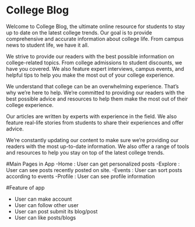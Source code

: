# College Blog

Welcome to College Blog, the ultimate online resource for students to stay up to date on the latest college trends. Our goal is to provide comprehensive and accurate information about college life. From campus news to student life, we have it all.

We strive to provide our readers with the best possible information on college-related topics. From college admissions to student discounts, we have you covered. We also feature expert interviews, campus events, and helpful tips to help you make the most out of your college experience.

We understand that college can be an overwhelming experience. That’s why we’re here to help. We’re committed to providing our readers with the best possible advice and resources to help them make the most out of their college experience.

Our articles are written by experts with experience in the field. We also feature real-life stories from students to share their experiences and offer advice.

We’re constantly updating our content to make sure we’re providing our readers with the most up-to-date information. We also offer a range of tools and resources to help you stay on top of the latest college trends.


#Main Pages in App
-Home : User can get personalized posts
-Explore : User can see posts recently posted on site.
-Events : User can sort posts according to events
-Profile : User can see profile information

#Feature of app
- User can make account
- User can follow other user
- User can post submit its blog/post
- User can like posts/blogs
